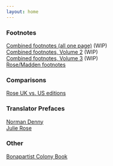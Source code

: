 ```yaml
---
layout: home
---
```

### Footnotes
[Combined footnotes (all one page)](/footnotes/) (WIP)<br/>
[Combined footnotes, Volume 2](/footnotes/vol2) (WIP)<br/>
[Combined footnotes, Volume 3](/footnotes/vol3) (WIP)<br/>
[Rose/Madden footnotes](/footnotes/rose/)

### Comparisons
[Rose UK vs. US editions](/rosecomparison/)

### Translator Prefaces
[Norman Denny](/dennypreface/)<br/>
[Julie Rose](/rosepreface)<br/>

### Other
[Bonapartist Colony Book](/texas/)
